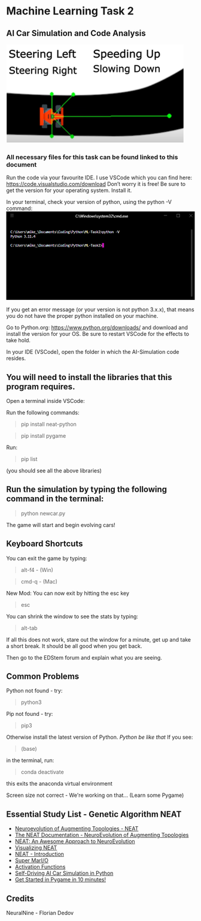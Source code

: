 # Machine Learning Task 2

## AI Car Simulation and Code Analysis

![car-sim](assets/ai-sim.png)

### All necessary files for this task can be found linked to this document

Run the code via your favourite IDE. I use VSCode which you can find here: https://code.visualstudio.com/download Don’t worry it is free! Be sure to get the version for your operating system. Install it.

In your terminal, check your version of python, using the python -V command:
![prompt](assets/python-V.png)

If you get an error message (or your version is not python 3.x.x), that means you do not have the proper python installed on your machine. 

Go to Python.org: https://www.python.org/downloads/ and download and install the version for your OS. Be sure to restart VSCode for the effects to take hold.

In your IDE (VSCode), open the folder in which the AI-Simulation code resides.  

## You will need to install the libraries that this program requires.

Open a terminal inside VSCode:

Run the following commands:

>pip install neat-python

>pip install pygame

Run:
>pip list

(you should see all the above libraries) 

## Run the simulation by typing the following command in the terminal: 

>python newcar.py

The game will start and begin evolving cars!

## Keyboard Shortcuts

You can exit the game by typing:
>alt-f4 - (Win)

>cmd-q - (Mac)

New Mod: You can now exit by hitting the esc key

>esc
 
You can shrink the window to see the stats by typing:
>alt-tab

If all this does not work, stare out the window for a minute, get up and take a short break. It should be all good when you get back.

Then go to the EDStem forum and explain what you are seeing.

## Common Problems

Python not found - try:
 >python3

Pip not found - try:
>pip3

Otherwise install the latest version of Python. 
*Python be like that*
If you see:
>(base)

in the terminal, run:

>conda deactivate

this exits the anaconda virtual environment

Screen size not correct - We're working on that... (Learn some Pygame)

## Essential Study List - Genetic Algorithm NEAT

- [Neuroevolution of Augmenting Topologies - NEAT](https://www.youtube.com/watch?v=b3D8jPmcw-g&t=635s)
- [The NEAT Documentation - NeuroEvolution of Augmenting Topologies](https://neat-python.readthedocs.io/en/latest/neat_overview.html)
- [NEAT: An Awesome Approach to NeuroEvolution](https://towardsdatascience.com/neat-an-awesome-approach-to-neuroevolution-3eca5cc7930f)
- [Visualizing NEAT](https://www.youtube.com/watch?v=j8oU0ksQ3Bc&t=2s)
- [NEAT - Introduction](https://www.youtube.com/watch?v=VMQOa4-rVxE)
- [Super MarI/O](https://www.youtube.com/watch?v=qv6UVOQ0F44&t=5s)
- [Activation Functions](https://www.v7labs.com/blog/neural-networks-activation-functions)
- [Self-Driving AI Car Simulation in Python](https://www.youtube.com/watch?v=Cy155O5R1Oo)
- [Get Started in Pygame in 10 minutes!](https://www.youtube.com/watch?v=y9VG3Pztok8)

## Credits

NeuralNine - Florian Dedov
